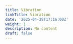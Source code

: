 ```yaml
---
title: Vibration
linkTitle: Vibration
date: '2025-04-29T17:16:00Z'
weight: 1
description: No content
draft: false
---
```



